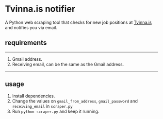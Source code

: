 # Tvinna.is notifier


A Python web scraping tool that checks for new job positions at [Tvinna.is](www.tvinna.is) and notifies you via email.

## requirements
----
 1. Gmail address.
 2. Receiving email, can be the same as the Gmail address.

----
## usage
1. Install dependencies.
2. Change the values on `gmail_from_address`, `gmail_password` and `receiving_email` in `scraper.py`
3. Run `python scraper.py` and keep it running.
